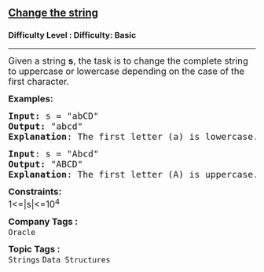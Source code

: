 <h2><a href="https://www.geeksforgeeks.org/problems/change-the-string3541/1">Change the string</a></h2><h3>Difficulty Level : Difficulty: Basic</h3><hr><div class="problems_problem_content__Xm_eO"><p><span style="font-size: 18px;">Given a string <strong>s</strong>, the task is to change the complete string to uppercase or lowercase depending on the case of the first character.</span></p>
<p><span style="font-size: 18px;"><strong>Examples:</strong></span></p>
<pre><span style="font-size: 18px;"><strong>Input: </strong>s = "abCD"
<strong>Output:</strong> "abcd"
<strong>Explanation</strong>: The first letter (a) is lowercase. Hence, the complete string is made lowercase.</span>
</pre>
<pre><span style="font-size: 18px;"><strong>Input</strong>: s = "Abcd"
<strong>Output:</strong> "ABCD"
<strong>Explanation</strong>: The first letter (A) is uppercase. Hence, the complete string is made uppercase.</span></pre>
<p><span style="font-size: 18px;"><strong>Constraints:</strong><br>1&lt;=|s|&lt;=10<sup>4</sup></span></p></div><p><span style=font-size:18px><strong>Company Tags : </strong><br><code>Oracle</code>&nbsp;<br><p><span style=font-size:18px><strong>Topic Tags : </strong><br><code>Strings</code>&nbsp;<code>Data Structures</code>&nbsp;